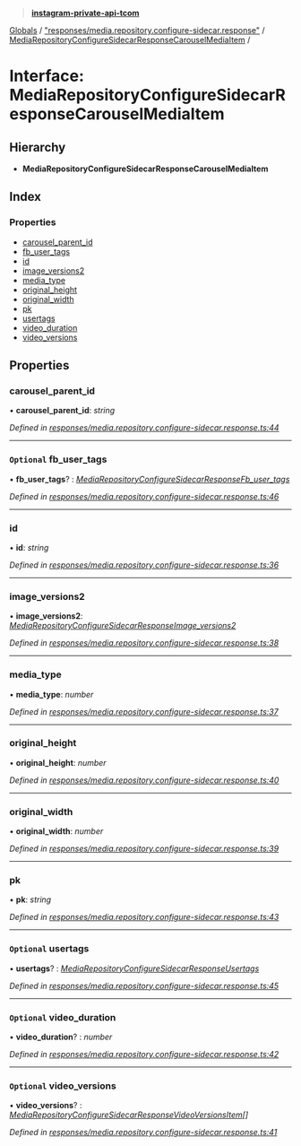 > **[instagram-private-api-tcom](../README.md)**

[Globals](../README.md) / ["responses/media.repository.configure-sidecar.response"](../modules/_responses_media_repository_configure_sidecar_response_.md) / [MediaRepositoryConfigureSidecarResponseCarouselMediaItem](_responses_media_repository_configure_sidecar_response_.mediarepositoryconfiguresidecarresponsecarouselmediaitem.md) /

# Interface: MediaRepositoryConfigureSidecarResponseCarouselMediaItem

## Hierarchy

* **MediaRepositoryConfigureSidecarResponseCarouselMediaItem**

## Index

### Properties

* [carousel_parent_id](_responses_media_repository_configure_sidecar_response_.mediarepositoryconfiguresidecarresponsecarouselmediaitem.md#carousel_parent_id)
* [fb_user_tags](_responses_media_repository_configure_sidecar_response_.mediarepositoryconfiguresidecarresponsecarouselmediaitem.md#optional-fb_user_tags)
* [id](_responses_media_repository_configure_sidecar_response_.mediarepositoryconfiguresidecarresponsecarouselmediaitem.md#id)
* [image_versions2](_responses_media_repository_configure_sidecar_response_.mediarepositoryconfiguresidecarresponsecarouselmediaitem.md#image_versions2)
* [media_type](_responses_media_repository_configure_sidecar_response_.mediarepositoryconfiguresidecarresponsecarouselmediaitem.md#media_type)
* [original_height](_responses_media_repository_configure_sidecar_response_.mediarepositoryconfiguresidecarresponsecarouselmediaitem.md#original_height)
* [original_width](_responses_media_repository_configure_sidecar_response_.mediarepositoryconfiguresidecarresponsecarouselmediaitem.md#original_width)
* [pk](_responses_media_repository_configure_sidecar_response_.mediarepositoryconfiguresidecarresponsecarouselmediaitem.md#pk)
* [usertags](_responses_media_repository_configure_sidecar_response_.mediarepositoryconfiguresidecarresponsecarouselmediaitem.md#optional-usertags)
* [video_duration](_responses_media_repository_configure_sidecar_response_.mediarepositoryconfiguresidecarresponsecarouselmediaitem.md#optional-video_duration)
* [video_versions](_responses_media_repository_configure_sidecar_response_.mediarepositoryconfiguresidecarresponsecarouselmediaitem.md#optional-video_versions)

## Properties

###  carousel_parent_id

• **carousel_parent_id**: *string*

*Defined in [responses/media.repository.configure-sidecar.response.ts:44](https://github.com/cuonglnhust/instagram-private-api-tcom/blob/3e16058/src/responses/media.repository.configure-sidecar.response.ts#L44)*

___

### `Optional` fb_user_tags

• **fb_user_tags**? : *[MediaRepositoryConfigureSidecarResponseFb_user_tags](_responses_media_repository_configure_sidecar_response_.mediarepositoryconfiguresidecarresponsefb_user_tags.md)*

*Defined in [responses/media.repository.configure-sidecar.response.ts:46](https://github.com/cuonglnhust/instagram-private-api-tcom/blob/3e16058/src/responses/media.repository.configure-sidecar.response.ts#L46)*

___

###  id

• **id**: *string*

*Defined in [responses/media.repository.configure-sidecar.response.ts:36](https://github.com/cuonglnhust/instagram-private-api-tcom/blob/3e16058/src/responses/media.repository.configure-sidecar.response.ts#L36)*

___

###  image_versions2

• **image_versions2**: *[MediaRepositoryConfigureSidecarResponseImage_versions2](_responses_media_repository_configure_sidecar_response_.mediarepositoryconfiguresidecarresponseimage_versions2.md)*

*Defined in [responses/media.repository.configure-sidecar.response.ts:38](https://github.com/cuonglnhust/instagram-private-api-tcom/blob/3e16058/src/responses/media.repository.configure-sidecar.response.ts#L38)*

___

###  media_type

• **media_type**: *number*

*Defined in [responses/media.repository.configure-sidecar.response.ts:37](https://github.com/cuonglnhust/instagram-private-api-tcom/blob/3e16058/src/responses/media.repository.configure-sidecar.response.ts#L37)*

___

###  original_height

• **original_height**: *number*

*Defined in [responses/media.repository.configure-sidecar.response.ts:40](https://github.com/cuonglnhust/instagram-private-api-tcom/blob/3e16058/src/responses/media.repository.configure-sidecar.response.ts#L40)*

___

###  original_width

• **original_width**: *number*

*Defined in [responses/media.repository.configure-sidecar.response.ts:39](https://github.com/cuonglnhust/instagram-private-api-tcom/blob/3e16058/src/responses/media.repository.configure-sidecar.response.ts#L39)*

___

###  pk

• **pk**: *string*

*Defined in [responses/media.repository.configure-sidecar.response.ts:43](https://github.com/cuonglnhust/instagram-private-api-tcom/blob/3e16058/src/responses/media.repository.configure-sidecar.response.ts#L43)*

___

### `Optional` usertags

• **usertags**? : *[MediaRepositoryConfigureSidecarResponseUsertags](_responses_media_repository_configure_sidecar_response_.mediarepositoryconfiguresidecarresponseusertags.md)*

*Defined in [responses/media.repository.configure-sidecar.response.ts:45](https://github.com/cuonglnhust/instagram-private-api-tcom/blob/3e16058/src/responses/media.repository.configure-sidecar.response.ts#L45)*

___

### `Optional` video_duration

• **video_duration**? : *number*

*Defined in [responses/media.repository.configure-sidecar.response.ts:42](https://github.com/cuonglnhust/instagram-private-api-tcom/blob/3e16058/src/responses/media.repository.configure-sidecar.response.ts#L42)*

___

### `Optional` video_versions

• **video_versions**? : *[MediaRepositoryConfigureSidecarResponseVideoVersionsItem](_responses_media_repository_configure_sidecar_response_.mediarepositoryconfiguresidecarresponsevideoversionsitem.md)[]*

*Defined in [responses/media.repository.configure-sidecar.response.ts:41](https://github.com/cuonglnhust/instagram-private-api-tcom/blob/3e16058/src/responses/media.repository.configure-sidecar.response.ts#L41)*